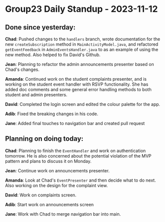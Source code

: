 # Group23 Daily Standup - 2023-11-12

## Done since yesterday:

**Chad**: Pushed changes to the `handlers` branch, wrote documentation for the new `createSubscription` method in `MainActivityModel.java`, and refactored `getEventFeedback` in `AdminEventsHandler.java` to as an example of using the new method. Also helped to fix David's Github.

**Jean**: Planning to refactor the admin announcements presenter based on Chad's changes.

**Amanda**: Continued work on the student complaints presenter, and is working on the student event handler with RSVP functionality. She has added doc comments and some general error handling methods to both student and admin presenters.

**David**: Completed the login screen and edited the colour palette for the app.

**Adib**: Fixed the breaking changes in his code.

**Jane**: Added final touches to navigation bar and created pull request

## Planning on doing today:

**Chad**: Planning to finish the `EventHandler` and work on authentication tomorrow. He is also concerned about the potential violation of the MVP pattern and plans to discuss it on Monday.

**Jean**: Continue work on announcements presenter.

**Amanda**: Look at Chad's `EventPresenter` and then decide what to do next. Also working on the design for the complaint view.

**David**: Work on complaints screen.

**Adib**: Start work on announcements screen

**Jane**: Work with Chad to merge navigation bar into main.
